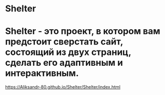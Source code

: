 # Shelter
# Shelter - это проект, в котором вам предстоит сверстать сайт, состоящий из двух страниц, сделать его адаптивным и интерактивным.
https://Aliksandr-80.github.io/Shelter/Shelter/index.html
